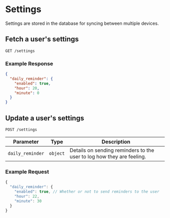 # Settings

Settings are stored in the database for syncing between multiple devices.

## Fetch a user's settings

`GET /settings`

### Example Response

```json
{
  "daily_reminder": {
    "enabled": true,
    "hour": 20,
    "minute": 0
  }
}
```

## Update a user's settings

`POST /settings`

| Parameter        | Type     | Description                                                           |
| ---------------- | -------- | --------------------------------------------------------------------- |
| `daily_reminder` | `object` | Details on sending reminders to the user to log how they are feeling. |

### Example Request

```javascript
{
  "daily_reminder": {
    "enabled": true, // Whether or not to send reminders to the user
    "hour": 22,
    "minute": 30
  }
}
```
